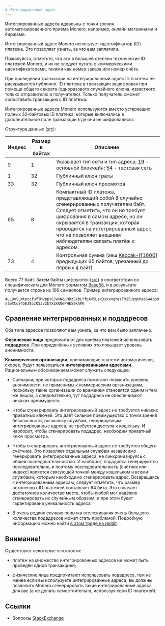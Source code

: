 ```yaml
---
# Интегрированный адрес
---
```


Интегрированные адреса идеальны с точки зрения автоматизированного приёма Monero, например, онлайн магазинами и биржами.

Интегрированный адрес Monero использует идентификатор (ID) платежа. Это позволяет узнать, за что вам заплатили.

Пожалуйста, отметьте, что это в большей степени технические ID платежей Monero, и их не следует путать с коммерческими идентификаторами, такими как номер заказа или номер счёта.

При проведении транзакции на интегрированный адрес ID платежа не раскрывается публично. ID платежа в транзакции зашифрован при помощи общего секрета (одноразового случайного ключа, известного только отправителю и получателю). Только получатель сможет сопоставить транзакцию с ID платежа.

Интегрированные адреса Monero используются вместо устаревших полных 32-байтовых ID платежа, которые включались в дополнительное поле транзакции (где они не шифровались).

Структура данных ([src](https://github.com/monero-project/monero/blob/f7b9f44c1b0d53170fd7f53d37fc67648f3247a2/src/cryptonote_basic/cryptonote_basic_impl.cpp#L172)):

Индекс      | Размер в байтах  | Описание
------------|------------------|-------------------------------------------------------------
0           | 1                | Указывает тип сети и тип адреса; [19](https://github.com/monero-project/monero/blob/793bc973746a10883adb2f89827e223f562b9651/src/cryptonote_config.h#L150) - основной блокчейн; [54](https://github.com/monero-project/monero/blob/793bc973746a10883adb2f89827e223f562b9651/src/cryptonote_config.h#L162) - тестовая сеть
1           | 32               | Публичный ключ траты
33          | 32               | Публичный ключ просмотра
65          | 8                | Компактный ID платежа, представляющий собой 8 случайно сгенерированных получателем байт. Следует отметить, что он не требует шифрования в самом адресе, но он скрывается в транзакции, которая проводится на интегрированный адрес, что не позволяет внешним наблюдателям связать платёж с адресом.
73          | 4                | Контрольная сумма (хеш [Keccak-f[1600]](https://github.com/monero-project/monero/blob/8f1f43163a221153403a46902d026e3b72f1b3e3/src/common/base58.cpp#L261) предыдущих 65 байтов, урезанный до первых [4](https://github.com/monero-project/monero/blob/8f1f43163a221153403a46902d026e3b72f1b3e3/src/common/base58.cpp#L53) байт)

Всего 77 байт. Затем байты шифруются ([src](https://github.com/monero-project/monero/blob/8f1f43163a221153403a46902d026e3b72f1b3e3/src/common/base58.cpp#L240)) в соответствии со специфическим для Monero форматом [Base58](/cryptography/base58), и в результате получается строка из 106 символов. Пример интегрированного адреса:

`4LL9oSLmtpccfufTMvppY6JwXNouMBzSkbLYfpAV5Usx3skxNgYeYTRj5UzqtReoS44qo9mtmXCqY45DJ852K5Jv2bYXZKKQePHES9khPK`


## Сравнение интегрированных и подадресов

 Оба типа адресов позволяют вам узнать, за что вам было заплачено.

**Физические лица** предпочитают для приёма платежей использовать **подадреса**. При определённых условиях это повышает уровень анонимности.

**Коммерческие организации**, принимающие платежи автоматически, скорее, будут пользоваться **интегрированными адресами**. Рациональным обоснованием может служить следующее:

* Сценарии, при которых подадреса помогают повысить уровень анонимности, не применимы к коммерческим организациям, поскольку такие организации со временем становятся одним и тем же лицом, а следовательно, тут подадреса не обеспечивают никаких преимуществ.

* Чтобы сгенерировать интегрированный адрес не требуется никаких приватных ключей. Это даёт сильное преимущество с точки зрения безопасности, поскольку службам, генерирующим интегрированные адреса, не требуется доступа к кошельку. И наоборот, чтобы сгенерировать подадрес, необходим приватный ключ просмотра.

* Чтобы сгенерировать интегрированный адрес не требуется общего счётчика. Это позволяет отдельным службам независимо генерировать интегрированные адреса, не синхронизируясь с общей последовательностью. И наоборот, подадреса генерируются последовательно, и поэтому последовательность (счётчик или индекс) является связующей точкой между кошельком и всеми службами, которым необходимо сгенерировать адрес. Возвращаясь к интегрированным адресам, следует отметить, что размер встроенных ID платежей составляет 64 бита. Это означает достаточное количество места, чтобы любой мог надёжно сгенерировать их случайным образом, и при этом будет гарантирована уникальность адреса.

* В очень редких случаях попытка отслеживания очень большого количества подадресов может стать проблемой. Подробную информацию можно найти [в этом треде на reddit](https://www.reddit.com/r/Monero/comments/9aevri/is_it_fair_to_say_integrated_addresses_are/e4vf47p).

## Внимание!

Существуют некоторые сложности:

* платёж на множество интегрированных адресов не может быть проведён одной транзакцией;

* физические лица предпочитают использовать подадреса, тем не менее если вы используете интегрированные адреса, вы должны позволить Monero сгенерировать такие интегрированные адреса для вас (а не делать самостоятельно, используя свои ID платежей).

## Ссылки

* Вопросы [StackExchange](https://monero.stackexchange.com/questions/3179/what-is-an-integrated-address)
